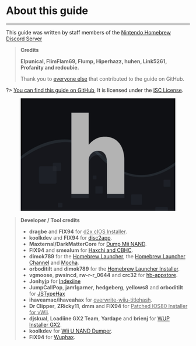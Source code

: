 # About this guide
---
This guide was written by staff members of the [Nintendo Homebrew Discord Server](https://discord.gg/C29hYvh)

> **Credits**
>
> **Elpunical, FlimFlam69, Flump, Hiperhazz, huhen, Link5261, Profanity and redcubie.**
>
> Thank you to [everyone else](https://github.com/huhenU/WiiUGuide/graphs/contributors) that contributed to the guide on GitHub.

?> [You can find this guide on GitHub](https://github.com/huhenU/WiiUGuide), It is licensed under the [ISC License](https://github.com/huhenU/WiiUGuide/blob/master/LICENSE.md).

<figure class="thumbnails">
    <img src="docs/assets/img/nh.jpg" alt="Nintendo Homebrew" title="Nintendo Homebrew">
</figure>

> **Developer / Tool credits**
> - **dragbe** and **FIX94** for <u>d2x cIOS Installer</u>.
> - **koolkdev** and **FIX94** for [disc2app](https://github.com/koolkdev/disc2app).
> - **Maxternal/DarkMatterCore** for [Dump Mii NAND](https://code.google.com/p/gbadev/).
> - **FIX94** and **smealum** for [Haxchi and CBHC](https://github.com/FIX94/haxchi).
> - **dimok789** for the [Homebrew Launcher](https://github.com/dimok789/homebrew_launcher), the [Homebrew Launcher Channel](https://github.com/dimok789/homebrew_launcher) and [Mocha](https://github.com/dimok789/mocha).
> - **orboditilt** and **dimok789** for the [Homebrew Launcher Installer](https://github.com/wiiu-env/homebrew_launcher_installer).
> - **vgmoose**, **pwsincd**, **rw-r-r_0644** and **crc32** for [hb-appstore](https://github.com/vgmoose/hb-appstore).
> - **Jonhyjp** for [Indexiine](https://gbatemp.net/threads/indexiine-load-cfw-during-boot-and-offline-without-a-vc-ds-title.553681/)
> - **JumpCallPop**, **jam1garner**, **hedgeberg**, **yellows8** and **orboditilt** for [JSTypeHax](https://github.com/wiiu-env/JsTypeHax)
> - **ihaveamac/ihaveahax** for <u>overwrite-wiiu-titlehash</u>.
> - **Dr Clipper**, **ZRicky11**, **dmm** and **FIX94** for <u>Patched IOS80 Installer for vWii</u>.
> - **djskual**, **Loadiine GX2 Team**, **Yardape** and **brienj** for [WUP Installer GX2](https://sourceforge.net/projects/wup-installer-gx2/).
> - **koolkdev** for [Wii U NAND Dumper](https://github.com/koolkdev/wiiu-nanddumper).
> - **FIX94** for [Wuphax](https://github.com/FIX94/wuphax).